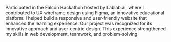 Participated in the Falcon Hackathon hosted by Lablab.ai, where I contributed to UX wireframe design using Figma, an innovative educational platform. I helped build a responsive and user-friendly website that enhanced the learning experience. Our project was recognized for its innovative approach and user-centric design. This experience strengthened my skills in web development, teamwork, and problem-solving.



